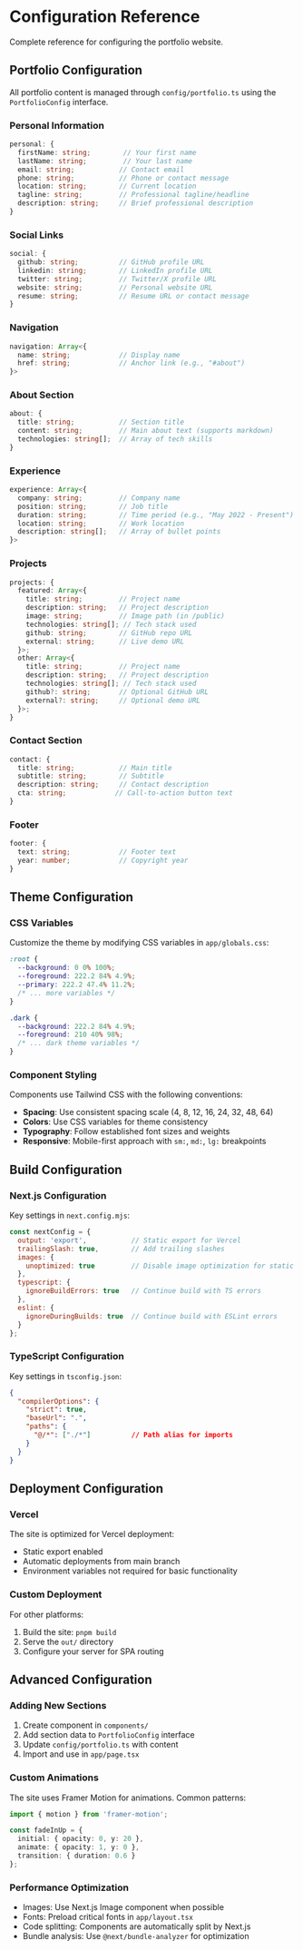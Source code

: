 # Configuration Reference

Complete reference for configuring the portfolio website.

## Portfolio Configuration

All portfolio content is managed through `config/portfolio.ts` using the `PortfolioConfig` interface.

### Personal Information

```typescript
personal: {
  firstName: string;        // Your first name
  lastName: string;         // Your last name  
  email: string;           // Contact email
  phone: string;           // Phone or contact message
  location: string;        // Current location
  tagline: string;         // Professional tagline/headline
  description: string;     // Brief professional description
}
```

### Social Links

```typescript
social: {
  github: string;          // GitHub profile URL
  linkedin: string;        // LinkedIn profile URL
  twitter: string;         // Twitter/X profile URL
  website: string;         // Personal website URL
  resume: string;          // Resume URL or contact message
}
```

### Navigation

```typescript
navigation: Array<{
  name: string;            // Display name
  href: string;            // Anchor link (e.g., "#about")
}>
```

### About Section

```typescript
about: {
  title: string;           // Section title
  content: string;         // Main about text (supports markdown)
  technologies: string[];  // Array of tech skills
}
```

### Experience

```typescript
experience: Array<{
  company: string;         // Company name
  position: string;        // Job title
  duration: string;        // Time period (e.g., "May 2022 - Present")
  location: string;        // Work location
  description: string[];   // Array of bullet points
}>
```

### Projects

```typescript
projects: {
  featured: Array<{
    title: string;         // Project name
    description: string;   // Project description
    image: string;         // Image path (in /public)
    technologies: string[]; // Tech stack used
    github: string;        // GitHub repo URL
    external: string;      // Live demo URL
  }>;
  other: Array<{
    title: string;         // Project name
    description: string;   // Project description
    technologies: string[]; // Tech stack used
    github?: string;       // Optional GitHub URL
    external?: string;     // Optional demo URL
  }>;
}
```

### Contact Section

```typescript
contact: {
  title: string;           // Main title
  subtitle: string;        // Subtitle
  description: string;     // Contact description
  cta: string;            // Call-to-action button text
}
```

### Footer

```typescript
footer: {
  text: string;            // Footer text
  year: number;            // Copyright year
}
```

## Theme Configuration

### CSS Variables

Customize the theme by modifying CSS variables in `app/globals.css`:

```css
:root {
  --background: 0 0% 100%;
  --foreground: 222.2 84% 4.9%;
  --primary: 222.2 47.4% 11.2%;
  /* ... more variables */
}

.dark {
  --background: 222.2 84% 4.9%;
  --foreground: 210 40% 98%;
  /* ... dark theme variables */
}
```

### Component Styling

Components use Tailwind CSS with the following conventions:

- **Spacing**: Use consistent spacing scale (4, 8, 12, 16, 24, 32, 48, 64)
- **Colors**: Use CSS variables for theme consistency
- **Typography**: Follow established font sizes and weights
- **Responsive**: Mobile-first approach with `sm:`, `md:`, `lg:` breakpoints

## Build Configuration

### Next.js Configuration

Key settings in `next.config.mjs`:

```javascript
const nextConfig = {
  output: 'export',           // Static export for Vercel
  trailingSlash: true,        // Add trailing slashes
  images: {
    unoptimized: true         // Disable image optimization for static export
  },
  typescript: {
    ignoreBuildErrors: true   // Continue build with TS errors
  },
  eslint: {
    ignoreDuringBuilds: true  // Continue build with ESLint errors
  }
};
```

### TypeScript Configuration

Key settings in `tsconfig.json`:

```json
{
  "compilerOptions": {
    "strict": true,
    "baseUrl": ".",
    "paths": {
      "@/*": ["./*"]          // Path alias for imports
    }
  }
}
```

## Deployment Configuration

### Vercel

The site is optimized for Vercel deployment:

- Static export enabled
- Automatic deployments from main branch
- Environment variables not required for basic functionality

### Custom Deployment

For other platforms:

1. Build the site: `pnpm build`
2. Serve the `out/` directory
3. Configure your server for SPA routing

## Advanced Configuration

### Adding New Sections

1. Create component in `components/`
2. Add section data to `PortfolioConfig` interface
3. Update `config/portfolio.ts` with content
4. Import and use in `app/page.tsx`

### Custom Animations

The site uses Framer Motion for animations. Common patterns:

```typescript
import { motion } from 'framer-motion';

const fadeInUp = {
  initial: { opacity: 0, y: 20 },
  animate: { opacity: 1, y: 0 },
  transition: { duration: 0.6 }
};
```

### Performance Optimization

- Images: Use Next.js Image component when possible
- Fonts: Preload critical fonts in `app/layout.tsx`
- Code splitting: Components are automatically split by Next.js
- Bundle analysis: Use `@next/bundle-analyzer` for optimization